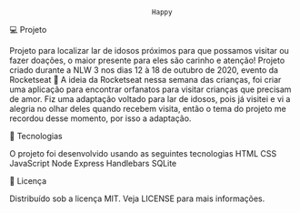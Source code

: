                                        Happy
                                       
💻 Projeto


Projeto para localizar lar de idosos próximos para que possamos visitar ou fazer doações, o maior presente para eles são carinho e atenção!
Projeto criado durante a NLW 3 nos dias 12 à 18 de outubro de 2020, evento da Rocketseat 🚀
A ideia da Rocketseat nessa semana das crianças, foi criar uma aplicação para encontrar orfanatos para visitar crianças que precisam de amor. Fiz uma adaptação voltado para lar de idosos, pois já visitei e vi a alegria no olhar deles quando recebem visita, então o tema do projeto me recordou desse momento, por isso a adaptação.
  

  
🚀 Tecnologias


O projeto foi desenvolvido usando as seguintes tecnologias
HTML
CSS
JavaScript
Node
Express
Handlebars
SQLite
  

  
📂 Licença


Distribuído sob a licença MIT. Veja LICENSE para mais informações.
